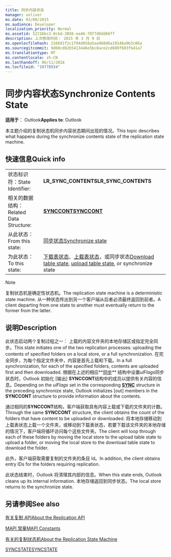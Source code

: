 ```yaml
---
title: 同步内容状态
manager: soliver
ms.date: 03/09/2015
ms.audience: Developer
localization_priority: Normal
ms.assetid: 52216bc3-8cbd-3856-ea46-78f7d0dd66ff
description: 上次修改时间： 2015 年 3 月 9 日
ms.openlocfilehash: 216691f2c1f94d658a5aa968d6a19148a9b3c06a
ms.sourcegitcommit: 9d60cd82b5413446e5bc8ace2cd689f683fb41a7
ms.translationtype: MT
ms.contentlocale: zh-CN
ms.lasthandoff: 06/11/2018
ms.locfileid: "19778934"
---
```

# <a name="synchronize-contents-state"></a><span data-ttu-id="fed3a-103">同步内容状态</span><span class="sxs-lookup"><span data-stu-id="fed3a-103">Synchronize Contents State</span></span>

  
  
<span data-ttu-id="fed3a-104">**适用于**： Outlook</span><span class="sxs-lookup"><span data-stu-id="fed3a-104">**Applies to**: Outlook</span></span> 
  
 <span data-ttu-id="fed3a-105">本主题介绍的复制状态机同步内容状态期间出现的情况。</span><span class="sxs-lookup"><span data-stu-id="fed3a-105">This topic describes what happens during the synchronize contents state of the replication state machine.</span></span> 
  
## <a name="quick-info"></a><span data-ttu-id="fed3a-106">快速信息</span><span class="sxs-lookup"><span data-stu-id="fed3a-106">Quick info</span></span>

|||
|:-----|:-----|
|<span data-ttu-id="fed3a-107">状态标识符：</span><span class="sxs-lookup"><span data-stu-id="fed3a-107">State Identifier:</span></span>  <br/> |<span data-ttu-id="fed3a-108">**LR_SYNC_CONTENTS**</span><span class="sxs-lookup"><span data-stu-id="fed3a-108">**LR_SYNC_CONTENTS**</span></span> <br/> |
|<span data-ttu-id="fed3a-109">相关的数据结构：</span><span class="sxs-lookup"><span data-stu-id="fed3a-109">Related Data Structure:</span></span>  <br/> |<span data-ttu-id="fed3a-110">**[SYNCCONT](synccont.md)**</span><span class="sxs-lookup"><span data-stu-id="fed3a-110">**[SYNCCONT](synccont.md)**</span></span> <br/> |
|<span data-ttu-id="fed3a-111">从此状态：</span><span class="sxs-lookup"><span data-stu-id="fed3a-111">From this state:</span></span>  <br/> |[<span data-ttu-id="fed3a-112">同步状态</span><span class="sxs-lookup"><span data-stu-id="fed3a-112">Synchronize state</span></span>](synchronize-state.md) <br/> |
|<span data-ttu-id="fed3a-113">为此状态：</span><span class="sxs-lookup"><span data-stu-id="fed3a-113">To this state:</span></span>  <br/> |<span data-ttu-id="fed3a-114">[下载表状态](download-table-state.md)、[上载表状态](upload-table-state.md)，或同步状态</span><span class="sxs-lookup"><span data-stu-id="fed3a-114">[Download table state](download-table-state.md), [upload table state](upload-table-state.md), or synchronize state</span></span>  <br/> |
   
> [!NOTE]
> <span data-ttu-id="fed3a-115">复制状态机是确定性状态机。</span><span class="sxs-lookup"><span data-stu-id="fed3a-115">The replication state machine is a deterministic state machine.</span></span> <span data-ttu-id="fed3a-116">从一种状态传出到另一个客户端从后者必须最终返回到前者。</span><span class="sxs-lookup"><span data-stu-id="fed3a-116">A client departing from one state to another must eventually return to the former from the latter.</span></span> 
  
## <a name="description"></a><span data-ttu-id="fed3a-117">说明</span><span class="sxs-lookup"><span data-stu-id="fed3a-117">Description</span></span>

<span data-ttu-id="fed3a-118">此状态启动两个复制过程之一： 上载的内容文件夹的本地存储区或指定完全同步。</span><span class="sxs-lookup"><span data-stu-id="fed3a-118">This state initiates one of the two replication processes: uploading the contents of specified folders on a local store, or a full synchronization.</span></span> <span data-ttu-id="fed3a-119">在完全同步，为每个指定文件夹中，内容是首先上载和下载。</span><span class="sxs-lookup"><span data-stu-id="fed3a-119">In a full synchronization, for each of the specified folders, contents are uploaded first and then downloaded.</span></span> <span data-ttu-id="fed3a-120">根据在上述的相应**[同步](sync.md)** 结构中设置*ulFlags*同步状态时，Outlook 初始化 [输出] **SYNCCONT**结构中的成员以提供有关内容的信息。</span><span class="sxs-lookup"><span data-stu-id="fed3a-120">Depending on the  *ulFlags*  set in the corresponding **[SYNC](sync.md)** structure in the preceding synchronize state, Outlook initializes [out] members in the **SYNCCONT** structure to provide information about the contents.</span></span> 
  
<span data-ttu-id="fed3a-121">通过相同的**SYNCCONT**结构，客户端获取具有内容上载或下载的文件夹的计数。</span><span class="sxs-lookup"><span data-stu-id="fed3a-121">Through the same **SYNCCONT** structure, the client obtains the count of the folders that have content to be uploaded or downloaded.</span></span> <span data-ttu-id="fed3a-122">将本地存储移动到上载表状态上载一个文件夹，或移动到下载表状态，若要下载该文件夹的本地存储的情况下，客户端将循环访问每个这些文件夹。</span><span class="sxs-lookup"><span data-stu-id="fed3a-122">The client will loop through each of these folders by moving the local store to the upload table state to upload a folder, or moving the local store to the download table state to download the folder.</span></span> 
  
<span data-ttu-id="fed3a-123">此外，客户端获取需要复制的文件夹的条目 Id。</span><span class="sxs-lookup"><span data-stu-id="fed3a-123">In addition, the client obtains entry IDs for the folders requiring replication.</span></span>
  
<span data-ttu-id="fed3a-124">此状态结束时，Outlook 将清理其内部的信息。</span><span class="sxs-lookup"><span data-stu-id="fed3a-124">When this state ends, Outlook cleans up its internal information.</span></span> <span data-ttu-id="fed3a-125">本地存储返回到同步状态。</span><span class="sxs-lookup"><span data-stu-id="fed3a-125">The local store returns to the synchronize state.</span></span>
  
## <a name="see-also"></a><span data-ttu-id="fed3a-126">另请参阅</span><span class="sxs-lookup"><span data-stu-id="fed3a-126">See also</span></span>



[<span data-ttu-id="fed3a-127">有关复制 API</span><span class="sxs-lookup"><span data-stu-id="fed3a-127">About the Replication API</span></span>](about-the-replication-api.md)
  
[<span data-ttu-id="fed3a-128">MAPI 常量</span><span class="sxs-lookup"><span data-stu-id="fed3a-128">MAPI Constants</span></span>](mapi-constants.md)
  
[<span data-ttu-id="fed3a-129">有关的复制状态机</span><span class="sxs-lookup"><span data-stu-id="fed3a-129">About the Replication State Machine</span></span>](about-the-replication-state-machine.md)
  
[<span data-ttu-id="fed3a-130">SYNCSTATE</span><span class="sxs-lookup"><span data-stu-id="fed3a-130">SYNCSTATE</span></span>](syncstate.md)

